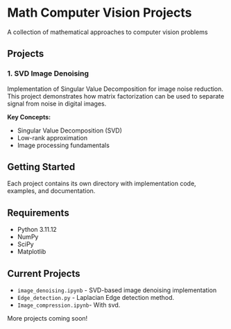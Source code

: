 # Math Computer Vision Projects

A collection of mathematical approaches to computer vision problems

## Projects

### 1. SVD Image Denoising
Implementation of Singular Value Decomposition for image noise reduction. This project demonstrates how matrix factorization can be used to separate signal from noise in digital images.

**Key Concepts:**
- Singular Value Decomposition (SVD)
- Low-rank approximation
- Image processing fundamentals

## Getting Started

Each project contains its own directory with implementation code, examples, and documentation.

## Requirements

- Python 3.11.12
- NumPy
- SciPy
- Matplotlib

## Current Projects

- `image_denoising.ipynb` - SVD-based image denoising implementation
- `Edge_detection.py` - Laplacian Edge  detection method.
- `Image_compression.ipynb`- With svd.

More projects coming soon!
